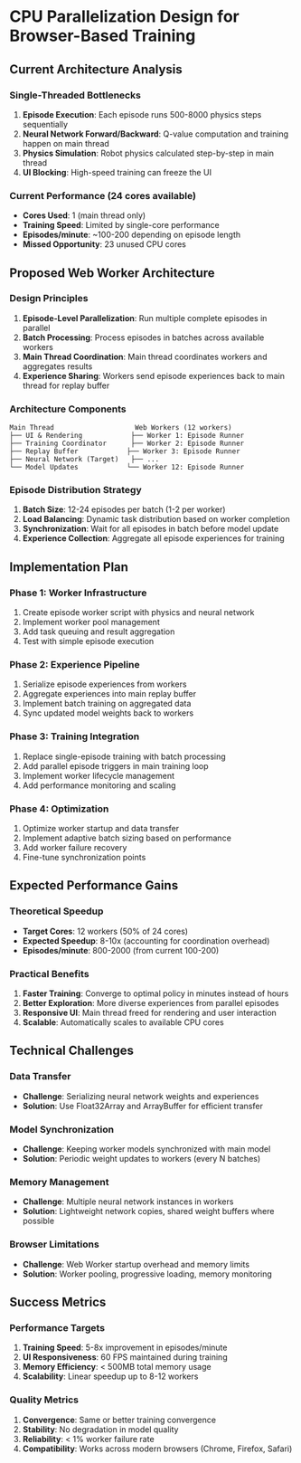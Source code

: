 # CPU Parallelization Design for Browser-Based Training

## Current Architecture Analysis

### Single-Threaded Bottlenecks
1. **Episode Execution**: Each episode runs 500-8000 physics steps sequentially
2. **Neural Network Forward/Backward**: Q-value computation and training happen on main thread
3. **Physics Simulation**: Robot physics calculated step-by-step in main thread
4. **UI Blocking**: High-speed training can freeze the UI

### Current Performance (24 cores available)
- **Cores Used**: 1 (main thread only)
- **Training Speed**: Limited by single-core performance
- **Episodes/minute**: ~100-200 depending on episode length
- **Missed Opportunity**: 23 unused CPU cores

## Proposed Web Worker Architecture

### Design Principles
1. **Episode-Level Parallelization**: Run multiple complete episodes in parallel
2. **Batch Processing**: Process episodes in batches across available workers
3. **Main Thread Coordination**: Main thread coordinates workers and aggregates results
4. **Experience Sharing**: Workers send episode experiences back to main thread for replay buffer

### Architecture Components

```
Main Thread                    Web Workers (12 workers)
├── UI & Rendering            ├── Worker 1: Episode Runner
├── Training Coordinator      ├── Worker 2: Episode Runner  
├── Replay Buffer            ├── Worker 3: Episode Runner
├── Neural Network (Target)   ├── ...
└── Model Updates            └── Worker 12: Episode Runner
```

### Episode Distribution Strategy
1. **Batch Size**: 12-24 episodes per batch (1-2 per worker)
2. **Load Balancing**: Dynamic task distribution based on worker completion
3. **Synchronization**: Wait for all episodes in batch before model update
4. **Experience Collection**: Aggregate all episode experiences for training

## Implementation Plan

### Phase 1: Worker Infrastructure
1. Create episode worker script with physics and neural network
2. Implement worker pool management
3. Add task queuing and result aggregation
4. Test with simple episode execution

### Phase 2: Experience Pipeline
1. Serialize episode experiences from workers
2. Aggregate experiences into main replay buffer
3. Implement batch training on aggregated data
4. Sync updated model weights back to workers

### Phase 3: Training Integration
1. Replace single-episode training with batch processing
2. Add parallel episode triggers in main training loop
3. Implement worker lifecycle management
4. Add performance monitoring and scaling

### Phase 4: Optimization
1. Optimize worker startup and data transfer
2. Implement adaptive batch sizing based on performance
3. Add worker failure recovery
4. Fine-tune synchronization points

## Expected Performance Gains

### Theoretical Speedup
- **Target Cores**: 12 workers (50% of 24 cores)
- **Expected Speedup**: 8-10x (accounting for coordination overhead)
- **Episodes/minute**: 800-2000 (from current 100-200)

### Practical Benefits
1. **Faster Training**: Converge to optimal policy in minutes instead of hours
2. **Better Exploration**: More diverse experiences from parallel episodes
3. **Responsive UI**: Main thread freed for rendering and user interaction
4. **Scalable**: Automatically scales to available CPU cores

## Technical Challenges

### Data Transfer
- **Challenge**: Serializing neural network weights and experiences
- **Solution**: Use Float32Array and ArrayBuffer for efficient transfer

### Model Synchronization
- **Challenge**: Keeping worker models synchronized with main model
- **Solution**: Periodic weight updates to workers (every N batches)

### Memory Management
- **Challenge**: Multiple neural network instances in workers
- **Solution**: Lightweight network copies, shared weight buffers where possible

### Browser Limitations
- **Challenge**: Web Worker startup overhead and memory limits
- **Solution**: Worker pooling, progressive loading, memory monitoring

## Success Metrics

### Performance Targets
1. **Training Speed**: 5-8x improvement in episodes/minute
2. **UI Responsiveness**: 60 FPS maintained during training
3. **Memory Efficiency**: < 500MB total memory usage
4. **Scalability**: Linear speedup up to 8-12 workers

### Quality Metrics
1. **Convergence**: Same or better training convergence
2. **Stability**: No degradation in model quality
3. **Reliability**: < 1% worker failure rate
4. **Compatibility**: Works across modern browsers (Chrome, Firefox, Safari)